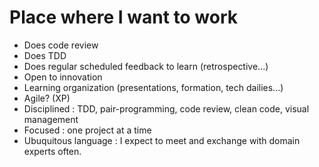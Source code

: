 # Place where I want to work

- Does code review
- Does TDD
- Does regular scheduled feedback to learn (retrospective...)
- Open to innovation
- Learning organization (presentations, formation, tech dailies...)
- Agile? (XP)
- Disciplined : TDD, pair-programming, code review, clean code, visual management
- Focused : one project at a time
- Ubuquitous language : I expect to meet and exchange with domain experts often.
